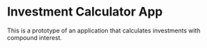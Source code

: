 <h1> Investment Calculator App </h1>

This is a prototype of an application that calculates investments with compound interest.
